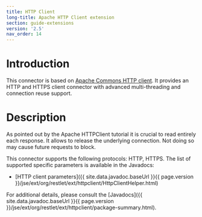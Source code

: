 ```yaml
---
title: HTTP Client
long-title: Apache HTTP Client extension
section: guide-extensions
version: '2.5'
nav_order: 14
---
```

# Introduction

This connector is based on [Apache Commons HTTP
client](https://hc.apache.org/httpcomponents-client-ga/index.html).
It provides an HTTP and HTTPS client connector with advanced
multi-threading and connection reuse support.

# Description

As pointed out by the Apache HTTPClient tutorial it is crucial to read
entirely each response. It allows to release the underlying connection.
Not doing so may cause future requests to block.

This connector supports the following protocols: HTTP, HTTPS. The list
of supported specific parameters is available in the Javadocs:

-   [HTTP client
    parameters]({{ site.data.javadoc.baseUrl }}{{ page.version }}/jse/ext/org/restlet/ext/httpclient/HttpClientHelper.html)

For additional details, please consult the
[Javadocs]({{ site.data.javadoc.baseUrl }}{{ page.version }}/jse/ext/org/restlet/ext/httpclient/package-summary.html).
